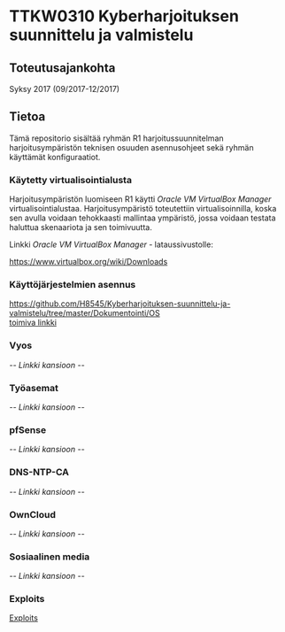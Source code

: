 # TTKW0310 Kyberharjoituksen suunnittelu ja valmistelu
## Toteutusajankohta

Syksy 2017 (09/2017-12/2017)

## Tietoa

Tämä repositorio sisältää ryhmän R1 harjoitussuunnitelman harjoitusympäristön teknisen osuuden asennusohjeet sekä ryhmän käyttämät konfiguraatiot.

### Käytetty virtualisointialusta

Harjoitusympäristön luomiseen R1 käytti *Oracle VM VirtualBox Manager* virtualisointialustaa. Harjoitusympäristö toteutettiin virtualisoinnilla, koska sen avulla voidaan tehokkaasti mallintaa ympäristö, jossa voidaan testata haluttua skenaariota ja sen toimivuutta.

Linkki *Oracle VM VirtualBox Manager* - lataussivustolle:

https://www.virtualbox.org/wiki/Downloads


### Käyttöjärjestelmien asennus

https://github.com/H8545/Kyberharjoituksen-suunnittelu-ja-valmistelu/tree/master/Dokumentointi/OS   
[toimiva linkki](https://github.com/H8545/Kyberharjoituksen-suunnittelu-ja-valmistelu/tree/master/Dokumentointi/OS)

### Vyos

*-- Linkki kansioon --*

### Työasemat

*-- Linkki kansioon --*

### pfSense

*-- Linkki kansioon --*

### DNS-NTP-CA

*-- Linkki kansioon --*

### OwnCloud

*-- Linkki kansioon --*

### Sosiaalinen media

*-- Linkki kansioon --*

### Exploits

[Exploits](/Dokumentointi/Exploits)

